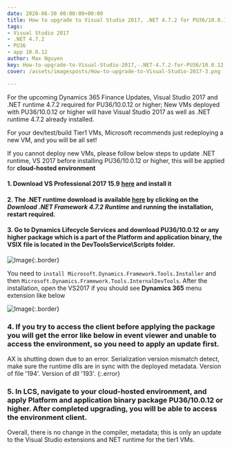 ```yaml
---
date: 2020-06-30 00:00:00+00:00
title: How to upgrade to Visual Studio 2017, .NET 4.7.2 for PU36/10.0.12 and higher
tags:
- Visual Studio 2017
- .NET 4.7.2
- PU36
- app 10.0.12
author: Max Nguyen
key: How-to-upgrade-to-Visual-Studio-2017,-.NET-4.7.2-for-PU36/10.0.12-and-higher
cover: /assets/imagesposts/How-to-upgrade-to-Visual-Studio-2017-3.png

---
```


For the upcoming Dynamics 365 Finance Updates, Visual Studio 2017 and .NET runtime 4.7.2 required for PU36/10.0.12 or higher; New VMs deployed with PU36/10.0.12 or higher will have Visual Studio 2017 as well as .NET runtime 4.7.2 already installed. 

For your dev/test/build Tier1 VMs, Microsoft recommends just redeploying a new VM, and you will be all set! 

If you cannot deploy new VMs, please follow below steps to update .NET runtime, VS 2017 before installing PU36/10.0.12 or higher, this will be applied for **cloud-hosted environment**

#### 1. Download VS Professional 2017 15.9 [here](https://download.visualstudio.microsoft.com/download/pr/ac05c4f5-0da1-429f-8701-ce509ac69926/7b51a7b8db36f977745cf3e19ef1e9c62ebf29f704aebafce443626b779cb4f8/vs_Professional.exe) and install it

#### 2. The .NET runtime download is available [here](https://dotnet.microsoft.com/download/dotnet-framework/net472) by clicking on the _Download .NET Framework 4.7.2 Runtime_ and running the installation, restart required.

#### 3. Go to Dynamics Lifecycle Services and download PU36/10.0.12 or any higher package which is a part of the Platform and application binary, the VSIX file is located in the DevToolsService\Scripts folder.

![Image]({{site.url}}/assets/imagesposts/How-to-upgrade-to-Visual-Studio-2017-1.png){:.border}

You need to ```install Microsoft.Dynamics.Framework.Tools.Installer``` and then ```Microsoft.Dynamics.Framework.Tools.InternalDevTools```.
After the installation, open the VS2017 if you should see **Dynamics 365** menu extension like below

![Image]({{site.url}}/assets/imagesposts/How-to-upgrade-to-Visual-Studio-2017-2.png){:.border}

### 4. If you try to access the client before applying the package you will get the error like below in event viewer and unable to access the environment, so you need to apply an update first.

AX is shutting down due to an error. Serialization version mismatch detect, make sure the runtime dlls are in sync with the deployed metadata. Version of file '194'. Version of dll '193'.
{:.error}

### 5. In LCS, navigate to your cloud-hosted environment, and apply Platform and application binary package PU36/10.0.12 or higher. After completed upgrading, you will be able to access the environment client. 

Overall, there is no change in the compiler, metadata; this is only an update to the Visual Studio extensions and NET runtime for the tier1 VMs.